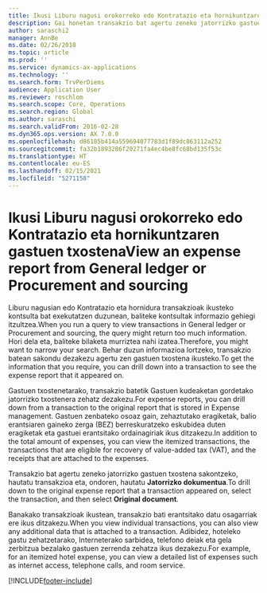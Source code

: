 ```yaml
---
title: Ikusi Liburu nagusi orokorreko edo Kontratazio eta hornikuntzaren gastuen txostena
description: Gai honetan transakzio bat agertu zeneko jatorrizko gastuen txostena nola ikusi azaltzen da.
author: saraschi2
manager: AnnBe
ms.date: 02/26/2018
ms.topic: article
ms.prod: ''
ms.service: dynamics-ax-applications
ms.technology: ''
ms.search.form: TrvPerDiems
audience: Application User
ms.reviewer: roschlom
ms.search.scope: Core, Operations
ms.search.region: Global
ms.author: saraschi
ms.search.validFrom: 2016-02-28
ms.dyn365.ops.version: AX 7.0.0
ms.openlocfilehash: d86185b414a559694077783d1f89dc863112a252
ms.sourcegitcommit: fa32b1893286f20271fa4ec4be8fc68bd135f53c
ms.translationtype: HT
ms.contentlocale: eu-ES
ms.lasthandoff: 02/15/2021
ms.locfileid: "5271158"
---
```

# <a name="view-an-expense-report-from-general-ledger-or-procurement-and-sourcing"></a><span data-ttu-id="1e980-103">Ikusi Liburu nagusi orokorreko edo Kontratazio eta hornikuntzaren gastuen txostena</span><span class="sxs-lookup"><span data-stu-id="1e980-103">View an expense report from General ledger or Procurement and sourcing</span></span>

<span data-ttu-id="1e980-104">Liburu nagusian edo Kontratazio eta hornidura transakzioak ikusteko kontsulta bat exekutatzen duzunean, baliteke kontsultak informazio gehiegi itzultzea.</span><span class="sxs-lookup"><span data-stu-id="1e980-104">When you run a query to view transactions in General ledger or Procurement and sourcing, the query might return too much information.</span></span> <span data-ttu-id="1e980-105">Hori dela eta, baliteke bilaketa murriztea nahi izatea.</span><span class="sxs-lookup"><span data-stu-id="1e980-105">Therefore, you might want to narrow your search.</span></span> <span data-ttu-id="1e980-106">Behar duzun informazioa lortzeko, transakzio batean sakondu dezakezu agertu zen gastuen txostena ikusteko.</span><span class="sxs-lookup"><span data-stu-id="1e980-106">To get the information that you require, you can drill down into a transaction to see the expense report that it appeared on.</span></span>

<span data-ttu-id="1e980-107">Gastuen txostenetarako, transakzio batetik Gastuen kudeaketan gordetako jatorrizko txostenera zehatz dezakezu.</span><span class="sxs-lookup"><span data-stu-id="1e980-107">For expense reports, you can drill down from a transaction to the original report that is stored in Expense management.</span></span> <span data-ttu-id="1e980-108">Gastuen zenbateko osoaz gain, zehaztutako eragiketak, balio erantsiaren gaineko zerga (BEZ) berreskuratzeko eskubidea duten eragiketak eta gastuei erantsitako ordainagiriak ikus ditzakezu.</span><span class="sxs-lookup"><span data-stu-id="1e980-108">In addition to the total amount of expenses, you can view the itemized transactions, the transactions that are eligible for recovery of value-added tax (VAT), and the receipts that are attached to the expenses.</span></span>

<span data-ttu-id="1e980-109">Transakzio bat agertu zeneko jatorrizko gastuen txostena sakontzeko, hautatu transakzioa eta, ondoren, hautatu **Jatorrizko dokumentua**.</span><span class="sxs-lookup"><span data-stu-id="1e980-109">To drill down to the original expense report that a transaction appeared on, select the transaction, and then select **Original document**.</span></span>

<span data-ttu-id="1e980-110">Banakako transakzioak ikustean, transakzio bati erantsitako datu osagarriak ere ikus ditzakezu.</span><span class="sxs-lookup"><span data-stu-id="1e980-110">When you view individual transactions, you can also view any additional data that is attached to a transaction.</span></span> <span data-ttu-id="1e980-111">Adibidez, hoteleko gastu zehatzetarako, Interneterako sarbidea, telefono deiak eta gela zerbitzua bezalako gastuen zerrenda zehatza ikus dezakezu.</span><span class="sxs-lookup"><span data-stu-id="1e980-111">For example, for an itemized hotel expense, you can view a detailed list of expenses such as internet access, telephone calls, and room service.</span></span>


[!INCLUDE[footer-include](../includes/footer-banner.md)]